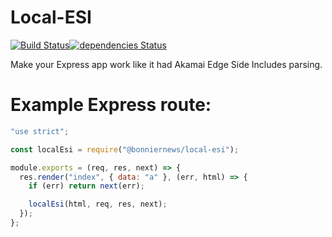 Local-ESI
=========

[![Build Status](https://travis-ci.org/BonnierNews/local-esi.svg?branch=master)](https://travis-ci.org/BonnierNews/local-esi)[![dependencies Status](https://david-dm.org/BonnierNews/local-esi/status.svg)](https://david-dm.org/BonnierNews/local-esi)

Make your Express app work like it had Akamai Edge Side Includes parsing.

# Example Express route:

```javascript
"use strict";

const localEsi = require("@bonniernews/local-esi");

module.exports = (req, res, next) => {
  res.render("index", { data: "a" }, (err, html) => {
    if (err) return next(err);

    localEsi(html, req, res, next);
  });
};
```
